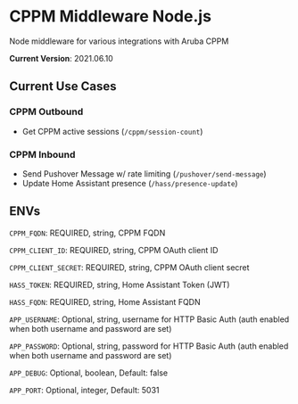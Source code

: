 # CPPM Middleware Node.js
Node middleware for various integrations with Aruba CPPM

**Current Version**: 2021.06.10

## Current Use Cases
### CPPM Outbound
* Get CPPM active sessions (`/cppm/session-count`)

### CPPM Inbound
* Send Pushover Message w/ rate limiting (`/pushover/send-message`)
* Update Home Assistant presence (`/hass/presence-update`)


## ENVs
`CPPM_FQDN`: REQUIRED, string, CPPM FQDN

`CPPM_CLIENT_ID`: REQUIRED, string, CPPM OAuth client ID

`CPPM_CLIENT_SECRET`: REQUIRED, string, CPPM OAuth client secret

`HASS_TOKEN`: REQUIRED, string, Home Assistant Token (JWT)

`HASS_FQDN`: REQUIRED, string, Home Assistant FQDN

`APP_USERNAME`: Optional, string, username for HTTP Basic Auth (auth enabled when both username and password are set)

`APP_PASSWORD`: Optional, string, password for HTTP Basic Auth (auth enabled when both username and password are set)

`APP_DEBUG`: Optional, boolean, Default: false

`APP_PORT`: Optional, integer, Default: 5031
